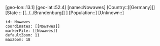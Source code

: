 ﻿---
location: [52.4,13.1]
mapzoom: [7,12] 
mapmarker: city 
type: City
tags:
- geo/City


SpocWebEntityId: 32977
isDeleted: false
confidential: public

---
[geo-lon::13.1]
[geo-lat::52.4]
[name::Nowawes]
[Country::[[Germany]]]
[State :: [[../../Brandenburg]] ]
[Population::]
[Unknown::]


```leaflet
id: Nowawes
coordinates: [[Nowawes]]
markerFile: [[Nowawes]]
defaultZoom: 11 
maxZoom: 18
```
